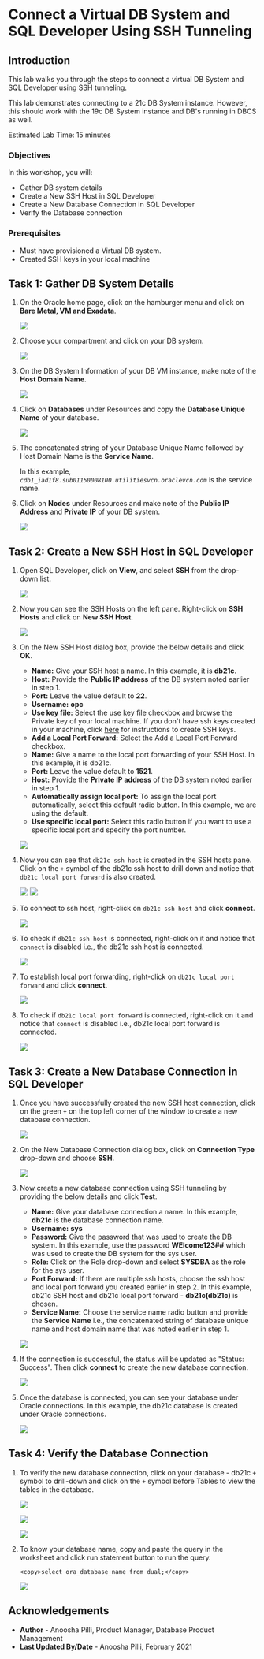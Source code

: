 # Connect a Virtual DB System and SQL Developer Using SSH Tunneling

## Introduction

This lab walks you through the steps to connect a virtual DB System and SQL Developer using SSH tunneling.

This lab demonstrates connecting to a 21c DB System instance. However, this should work with the 19c DB System instance and DB's running in DBCS as well.

Estimated Lab Time: 15 minutes

### Objectives

In this workshop, you will:

* Gather DB system details
* Create a New SSH Host in SQL Developer
* Create a New Database Connection in SQL Developer
* Verify the Database connection

### Prerequisites

* Must have provisioned a Virtual DB system.
* Created SSH keys in your local machine

## Task 1: Gather DB System Details

1. On the Oracle home page, click on the hamburger menu and click on  **Bare Metal, VM and Exadata**.

    ![](./images/vm.png " ")

2. Choose your compartment and click on your DB system.

    ![](./images/db.png " ")

3. On the DB System Information of your DB VM instance, make note of the **Host Domain Name**.

    ![](./images/host-domain-name.png " ")

4. Click on **Databases** under Resources and copy the **Database Unique Name** of your database.

    ![](./images/db-unique-name.png " ")

5. The concatenated string of your Database Unique Name followed by Host Domain Name is the **Service Name**.

    In this example, *`cdb1_iad1f8.sub01150008100.utilitiesvcn.oraclevcn.com`* is the service name.

6. Click on **Nodes** under Resources and make note of the **Public IP Address** and **Private IP** of your DB system.

    ![](./images/ipaddress.png " ")

## Task 2: Create a New SSH Host in SQL Developer

1. Open SQL Developer, click on **View**, and select **SSH** from the drop-down list.

    ![](./images/view.png " ")

2. Now you can see the SSH Hosts on the left pane. Right-click on **SSH Hosts** and click on **New SSH Host**.

    ![](./images/new-host.png " ")

3. On the New SSH Host dialog box, provide the below details and click **OK**.

    * **Name:** Give your SSH host a name. In this example, it is **db21c**.
    * **Host:** Provide the **Public IP address** of the DB system noted earlier in step 1.
    * **Port:** Leave the value default to **22**.
    * **Username:** **opc**
    * **Use key file:** Select the use key file checkbox and browse the Private key of your local machine. If you don't have ssh keys created in your machine, click [here](https://oracle-livelabs.github.io/common/labs/generate-ssh-key/generate-ssh-keys.md) for instructions to create SSH keys.
    * **Add a Local Port Forward:** Select the Add a Local Port Forward checkbox.
    * **Name:** Give a name to the local port forwarding of your SSH Host. In this example, it is db21c.
    * **Port:** Leave the value default to **1521**.
    * **Host:** Provide the **Private IP address** of the DB system noted earlier in step 1.
    * **Automatically assign local port:** To assign the local port automatically, select this default radio button. In this example, we are using the default.
    * **Use specific local port:** Select this radio button if you want to use a specific local port and specify the port number.

    ![](./images/ssh-host.png " ")

4. Now you can see that `db21c ssh host` is created in the SSH hosts pane. Click on the `+` symbol of the db21c ssh host to drill down and notice that `db21c local port forward` is also created.

    ![](./images/expand.png " ")
    ![](./images/expand2.png " ")

5. To connect to ssh host, right-click on `db21c ssh host` and click **connect**.

    ![](./images/connect-ssh-host.png " ")

6. To check if `db21c ssh host` is connected, right-click on it and notice that `connect` is disabled i.e., the db21c ssh host is connected.

    ![](./images/connect-ssh-host2.png " ")

7. To establish local port forwarding, right-click on `db21c local port forward` and click **connect**.

    ![](./images/connect-ssh.png " ")

8. To check if `db21c local port forward` is connected, right-click on it and notice that `connect` is disabled i.e., db21c local port forward is connected.

    ![](./images/connect-ssh2.png " ")

## Task 3: Create a New Database Connection in SQL Developer

1. Once you have successfully created the new SSH host connection, click on the green `+` on the top left corner of the window to create a new database connection.

    ![](./images/new-connection.png " ")

2. On the New Database Connection dialog box, click on **Connection Type** drop-down and choose **SSH**.

    ![](./images/choose-ssh.png " ")

3. Now create a new database connection using SSH tunneling by providing the below details and click **Test**.

    * **Name:** Give your database connection a name. In this example, **db21c** is the database connection name.
    * **Username:** **sys**
    * **Password:** Give the password that was used to create the DB system. In this example, use the password **WElcome123##** which was used to create the DB system for the sys user.
    * **Role:** Click on the Role drop-down and select **SYSDBA** as the role for the sys user.
    * **Port Forward:** If there are multiple ssh hosts, choose the ssh host and local port forward you created earlier in step 2. In this example, db21c SSH host and db21c local port forward - **db21c(db21c)** is chosen.
    * **Service Name:** Choose the service name radio button and provide the **Service Name** i.e., the concatenated string of database unique name and host domain name that was noted earlier in step 1.

    ![](./images/new-connection-details.png " ")

4. If the connection is successful, the status will be updated as "Status: Success". Then click **connect** to create the new database connection.

    ![](./images/connect.png " ")

5. Once the database is connected, you can see your database under Oracle connections. In this example, the db21c database is created under Oracle connections.

    ![](./images/connected.png " ")

## Task 4: Verify the Database Connection

1. To verify the new database connection, click on your database - db21c `+` symbol to drill-down and click on the `+` symbol before Tables to view the tables in the database.

    ![](./images/db-drill-down.png " ")

    ![](./images/tables-drill-down.png " ")

    ![](./images/view-tables.png " ")

2. To know your database name, copy and paste the query in the worksheet and click run statement button to run the query.

    ```
    <copy>select ora_database_name from dual;</copy>
    ```

    ![](./images/know-db-name.png " ")

## Acknowledgements

* **Author** - Anoosha Pilli, Product Manager, Database Product Management
* **Last Updated By/Date** - Anoosha Pilli, February 2021
